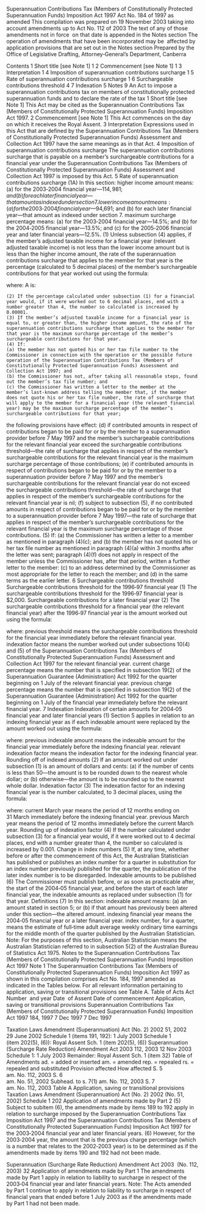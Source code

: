 
Superannuation Contributions Tax (Members of Constitutionally Protected Superannuation Funds) Imposition Act 1997
Act No. 184 of 1997 as amended
This compilation was prepared on 19 November 2003 taking into account amendments up to Act No. 112 of 2003
The text of any of those amendments not in force  on that date is appended in the Notes section
The operation of amendments that have been incorporated may be  affected by application provisions that are set out in the Notes section
Prepared by the Office of Legislative Drafting, Attorney‑General’s Department, Canberra
  
  
  
Contents
1	Short title [see Note 1]	1
2	Commencement [see Note 1]	1
3	Interpretation	1
4	Imposition of superannuation contributions surcharge	1
5	Rate of superannuation contributions surcharge	1
6	Surchargeable contributions threshold	4
7	Indexation	5
Notes	9
An Act to impose a superannuation contributions tax on members of constitutionally protected superannuation funds and to declare the rate of the tax
1  Short title [see Note 1]
		This Act may be cited as the Superannuation Contributions Tax (Members of Constitutionally Protected Superannuation Funds) Imposition Act 1997.
2  Commencement [see Note 1]
		This Act commences on the day on which it receives the Royal Assent.
3  Interpretation
		Expressions used in this Act that are defined by the Superannuation Contributions Tax (Members of Constitutionally Protected Superannuation Funds) Assessment and Collection Act 1997 have the same meanings as in that Act.
4  Imposition of superannuation contributions surcharge
		The superannuation contributions surcharge that is payable on a member’s surchargeable contributions for a financial year under the Superannuation Contributions Tax (Members of Constitutionally Protected Superannuation Funds) Assessment and Collection Act 1997 is imposed by this Act.
5  Rate of superannuation contributions surcharge
	(1A)	In this section:
higher income amount means:
	(a)	for the 2003‑2004 financial year—$114,981; and
	(b)	for each later financial year—that amount as indexed under section 7.
lower income amount means:
	(a)	for the 2003‑2004 financial year—$94,691; and
	(b)	for each later financial year—that amount as indexed under section 7.
maximum surcharge percentage means:
	(a)	for the 2003‑2004 financial year—14.5%; and
	(b)	for the 2004‑2005 financial year—13.5%; and
	(c)	for the 2005‑2006 financial year and later financial years—12.5%.
	(1)	Unless subsection (4) applies, if the member’s adjusted taxable income for a financial year (relevant adjusted taxable income) is not less than the lower income amount but is less than the higher income amount, the rate of the superannuation contributions surcharge that applies to the member for that year is the percentage (calculated to 5 decimal places) of the member’s surchargeable contributions for that year worked out using the formula:

where:
A is:

	(2)	If the percentage calculated under subsection (1) for a financial year would, if it were worked out to 6 decimal places, end with a number greater than 4, the number so calculated is increased by 0.00001.
	(3)	If the member’s adjusted taxable income for a financial year is equal to, or greater than, the higher income amount, the rate of the superannuation contributions surcharge that applies to the member for that year is the maximum surcharge percentage of the member’s surchargeable contributions for that year.
	(4)	If:
	(a)	the member has not quoted his or her tax file number to the Commissioner in connection with the operation or the possible future operation of the Superannuation Contributions Tax (Members of Constitutionally Protected Superannuation Funds) Assessment and Collection Act 1997; and
	(b)	the Commissioner has not, after taking all reasonable steps, found out the member’s tax file number; and
	(c)	the Commissioner has written a letter to the member at the member’s last‑known address telling the member that, if the member does not quote his or her tax file number, the rate of surcharge that will apply to the member for a financial year (the relevant financial year) may be the maximum surcharge percentage of the member’s surchargeable contributions for that year;
the following provisions have effect:
	(d)	if contributed amounts in respect of contributions began to be paid for or by the member to a superannuation provider before 7 May 1997 and the member’s surchargeable contributions for the relevant financial year exceed the surchargeable contributions threshold—the rate of surcharge that applies in respect of the member’s surchargeable contributions for the relevant financial year is the maximum surcharge percentage of those contributions;
	(e)	if contributed amounts in respect of contributions began to be paid for or by the member to a superannuation provider before 7 May 1997 and the member’s surchargeable contributions for the relevant financial year do not exceed the surchargeable contributions threshold—the rate of surcharge that applies in respect of the member’s surchargeable contributions for the relevant financial year is nil;
	(f)	subject to subsection (5), if no contributed amounts in respect of contributions began to be paid for or by the member to a superannuation provider before 7 May 1997—the rate of surcharge that applies in respect of the member’s surchargeable contributions for the relevant financial year is the maximum surcharge percentage of those contributions.
	(5)	If:
	(a)	the Commissioner has written a letter to a member as mentioned in paragraph (4)(c); and
	(b)	the member has not quoted his or her tax file number as mentioned in paragraph (4)(a) within 3 months after the letter was sent;
paragraph (4)(f) does not apply in respect of the member unless the Commissioner has, after that period, written a further letter to the member:
	(c)	to an address determined by the Commissioner as most appropriate for the letter to reach the member; and
	(d)	in the same terms as the earlier letter.
6  Surchargeable contributions threshold
Surchargeable contributions threshold for the 1996‑97 financial year
	(1)	The surchargeable contributions threshold for the 1996‑97 financial year is $2,000.
Surchargeable contributions for a later financial year
	(2)	The surchargeable contributions threshold for a financial year (the relevant financial year) after the 1996‑97 financial year is the amount worked out using the formula:

where:
previous threshold means the surchargeable contributions threshold for the financial year immediately before the relevant financial year.
indexation factor means the number worked out under subsections 10(4) and (5) of the Superannuation Contributions Tax (Members of Constitutionally Protected Superannuation Funds) Assessment and Collection Act 1997 for the relevant financial year.
current charge percentage means the number that is specified in subsection 19(2) of the Superannuation Guarantee (Administration) Act 1992 for the quarter beginning on 1 July of the relevant financial year.
previous charge percentage means the number that is specified in subsection 19(2) of the Superannuation Guarantee (Administration) Act 1992 for the quarter beginning on 1 July of the financial year immediately before the relevant financial year.
7  Indexation
Indexation of certain amounts for 2004‑05 financial year and later financial years
	(1)	Section 5 applies in relation to an indexing financial year as if each indexable amount were replaced by the amount worked out using the formula:

where:
previous indexable amount means the indexable amount for the financial year immediately before the indexing financial year.
relevant indexation factor means the indexation factor for the indexing financial year.
Rounding off of indexed amounts
	(2)	If an amount worked out under subsection (1) is an amount of dollars and cents:
	(a)	if the number of cents is less than 50—the amount is to be rounded down to the nearest whole dollar; or
	(b)	otherwise—the amount is to be rounded up to the nearest whole dollar.
Indexation factor
	(3)	The indexation factor for an indexing financial year is the number calculated, to 3 decimal places, using the formula:

where:
current March year means the period of 12 months ending on 31 March immediately before the indexing financial year.
previous March year means the period of 12 months immediately before the current March year.
Rounding up of indexation factor
	(4)	If the number calculated under subsection (3) for a financial year would, if it were worked out to 4 decimal places, end with a number greater than 4, the number so calculated is increased by 0.001.
Change in index numbers
	(5)	If, at any time, whether before or after the commencement of this Act, the Australian Statistician has published or publishes an index number for a quarter in substitution for an index number previously published for the quarter, the publication of the later index number is to be disregarded.
Indexable amounts to be published
	(6)	The Commissioner must publish before, or as soon as practicable after, the start of the 2004‑05 financial year, and before the start of each later financial year, the indexable amounts as replaced under subsection (1) for that year.
Definitions
	(7)	In this section:
indexable amount means:
	(a)	an amount stated in section 5; or
	(b)	if that amount has previously been altered under this section—the altered amount.
indexing financial year means the 2004‑05 financial year or a later financial year.
index number, for a quarter, means the estimate of full‑time adult average weekly ordinary time earnings for the middle month of the quarter published by the Australian Statistician.
Note:	For the purposes of this section, Australian Statistician means the Australian Statistician referred to in subsection 5(2) of the Australian Bureau of Statistics Act 1975.
Notes to the Superannuation Contributions Tax (Members of Constitutionally Protected Superannuation Funds) Imposition Act 1997
Note 1
The Superannuation Contributions Tax (Members of Constitutionally Protected Superannuation Funds) Imposition Act 1997 as shown in this compilation comprises Act No. 184, 1997 amended as indicated in the Tables below.
For all relevant information pertaining to application, saving or transitional provisions see Table A.
Table of Acts
Act
Number  and year
Date  of Assent
Date of commencement
Application, saving or transitional provisions
Superannuation Contributions Tax (Members of Constitutionally Protected Superannuation Funds) Imposition Act 1997
184, 1997
7 Dec 1997
7 Dec 1997

Taxation Laws Amendment (Superannuation) Act (No. 2) 2002
51, 2002
29 June 2002 
Schedule 1 (items 191, 192): 1 July 2003 Schedule 1 (item 202(5), (6)): Royal Assent
Sch. 1 (item 202(5), (6))
Superannuation (Surcharge Rate Reduction) Amendment Act 2003
112, 2003
12 Nov 2003
Schedule 1: 1 July 2003 Remainder: Royal Assent
Sch. 1 (item 32) 
Table of Amendments
ad. = added or inserted      am. = amended      rep. = repealed      rs. = repealed and substituted
Provision affected
How affected
S. 5	
am. No. 112, 2003
S. 6	
am. No. 51, 2002
Subhead. to s. 7(1)	
am. No. 112, 2003
S. 7	
am. No. 112, 2003
Table A
Application, saving or transitional provisions
Taxation Laws Amendment (Superannuation) Act (No. 2) 2002 (No. 51, 2002)
Schedule 1
202  Application of amendments made by Part 2
(5)	Subject to subitem (6), the amendments made by items 189 to 192 apply in relation to surcharge imposed by the Superannuation Contributions Tax Imposition Act 1997 and the Superannuation Contributions Tax (Members of Constitutionally Protected Superannuation Funds) Imposition Act 1997 for the 2003‑2004 financial year and later financial years.
(6)	However, for the 2003‑2004 year, the amount that is the previous charge percentage (which is a number that relates to the 2002‑2003 year) is to be determined as if the amendments made by items 190 and 192 had not been made.

Superannuation (Surcharge Rate Reduction) Amendment Act 2003  (No. 112, 2003)
32  Application of amendments made by Part 1
The amendments made by Part 1 apply in relation to liability to surcharge in respect of the 2003‑04 financial year and later financial years.
Note:	The Acts amended by Part 1 continue to apply in relation to liability to surcharge in respect of financial years that ended before 1 July 2003 as if the amendments made by Part 1 had not been made.

